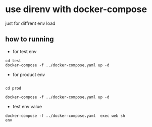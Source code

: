 # use direnv with docker-compose

just for diffrent env load

## how to running

* for test env

```code
cd test
docker-compose -f ../docker-compose.yaml up -d
```

* for product env

```code

cd prod

docker-compose -f ../docker-compose.yaml up -d

```

* test env value

```code
docker-compose -f ../docker-compose.yaml  exec web sh
env
```
